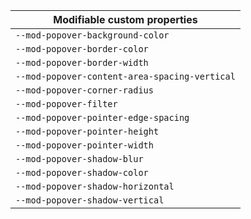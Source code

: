 | Modifiable custom properties                  |
| --------------------------------------------- |
| `--mod-popover-background-color`              |
| `--mod-popover-border-color`                  |
| `--mod-popover-border-width`                  |
| `--mod-popover-content-area-spacing-vertical` |
| `--mod-popover-corner-radius`                 |
| `--mod-popover-filter`                        |
| `--mod-popover-pointer-edge-spacing`          |
| `--mod-popover-pointer-height`                |
| `--mod-popover-pointer-width`                 |
| `--mod-popover-shadow-blur`                   |
| `--mod-popover-shadow-color`                  |
| `--mod-popover-shadow-horizontal`             |
| `--mod-popover-shadow-vertical`               |
